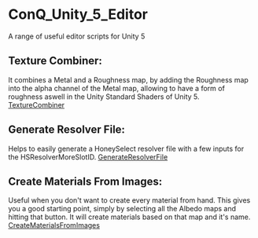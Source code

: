 # ConQ_Unity_5_Editor

A range of useful editor scripts for Unity 5

## Texture Combiner:
It combines a Metal and a Roughness map, by adding the Roughness map into the alpha channel of the Metal map, allowing to have a form of roughness aswell in the Unity Standard Shaders of Unity 5. [TextureCombiner](https://github.com/ConQode/ConQ_Unity_5_Editor/blob/main/Assets/Editor/TextureCombiner.cs)

## Generate Resolver File:
Helps to easily generate a HoneySelect resolver file with a few inputs for the HSResolverMoreSlotID. [GenerateResolverFile](https://github.com/ConQode/ConQ_Unity_5_Editor/blob/main/Assets/Editor/GenerateResolverFile.cs)

## Create Materials From Images:
Useful when you don't want to create every material from hand. This gives you a good starting point, simply by selecting all the Albedo maps and hitting that button. It will create materials based on that map and it's name. [CreateMaterialsFromImages](https://github.com/ConQode/ConQ_Unity_5_Editor/blob/main/Assets/Editor/CreateMaterialsFromImages.cs)
